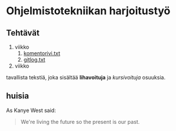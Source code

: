 # Ohjelmistotekniikan harjoitustyö

## Tehtävät

1. viikko
	1. [komentorivi.txt](https://github.com/hitchhooker/ot-harjoitustyo/blob/master/laskarit/viikko1/komentorivi.txt)
	1. [gitlog.txt](https://github.com/hitchhooker/ot-harjoitustyo/blob/master/laskarit/viikko1/gitlog.txt)
2. viikko




tavallista tekstiä, joka sisältää **lihavoituja** ja *kursivoituja* osuuksia.


## huisia

As Kanye West said:

> We're living the future so
> the present is our past.
